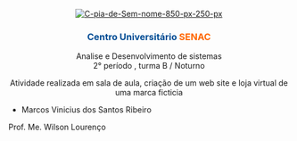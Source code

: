
<p align="center">
<a href="https://ibb.co/dJ1jN30"><img src="https://i.ibb.co/JF0mYbR/C-pia-de-Sem-nome-850-px-250-px.jpg" alt="C-pia-de-Sem-nome-850-px-250-px" border="0" /></a>
</p>

<h3 style="text-align: center;"><span style="color: #004c94;"><strong><span class="JsGRdQ">Centro Universit&aacute;rio <span style="color: #ff6600;">SENAC</span></span></strong></span></h3>

<p style="text-align: center;">Analise e Desenvolvimento de sistemas<br />2&deg; per&iacute;odo , turma B / Noturno </p>
<p style="text-align: center;">Atividade realizada em sala de aula, criação de um web site e loja virtual de uma marca ficticia </p>

<ul>
<li>Marcos Vinicius dos Santos Ribeiro</li>
</ul>

<p>Prof. Me. Wilson Lourenço </p>

